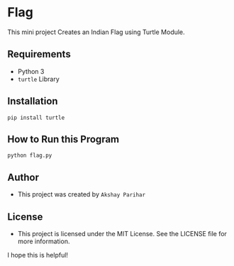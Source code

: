 # Flag

This mini project Creates an Indian Flag using Turtle Module.

## Requirements

* Python 3
* ```turtle``` Library

## Installation

```pip install turtle```


## How to Run this Program

```python flag.py```

## Author

* This project was created by `Akshay Parihar`

## License

* This project is licensed under the MIT License. See the LICENSE file for more information.

I hope this is helpful!
